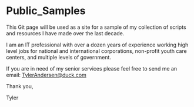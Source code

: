 # Public_Samples

This Git page will be used as a site for a sample of my collection of scripts and resources I have made over the last decade.

I am an IT professional with over a dozen years of experience working high level jobs for national and international corporations, non-profit youth care centers, and multiple levels of government.

If you are in need of my senior services please feel free to send me an email:
TylerAndersen@duck.com


Thank you,

Tyler
